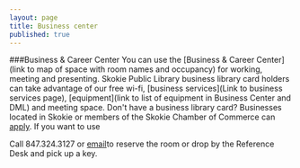 ```yaml
---
layout: page
title: Business center
published: true
---
```


###Business & Career Center
You can use the [Business & Career Center](link to map of space with room names and occupancy) for working, meeting and presenting. Skokie Public Library business library card holders can take advantage of our free wi-fi, [business services](Link to business services page), [equipment](link to list of equipment in Business Center and DML) and meeting space. Don't have a business library card? Businesses located in Skokie or members of the Skokie Chamber of Commerce can [apply](http://www.skokielibrary.info/s_about/How/business-card-application.pdf). If you want to use


Call 847.324.3127 or [email](jpapke@skokielibrary.info)to reserve the room or drop by the Reference Desk and pick up a key. 